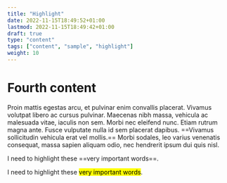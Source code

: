 ```yaml
---
title: "Highlight"
date: 2022-11-15T18:49:52+01:00
lastmod: 2022-11-15T18:49:42+01:00
draft: true
type: "content"
tags: ["content", "sample", "highlight"]
weight: 10
---
```

# Fourth content
Proin mattis egestas arcu, et pulvinar enim convallis placerat. Vivamus volutpat libero ac cursus pulvinar. Maecenas nibh massa, vehicula ac malesuada vitae, iaculis non sem. Morbi nec eleifend nunc. Etiam rutrum magna ante. Fusce vulputate nulla id sem placerat dapibus. ==Vivamus sollicitudin vehicula erat vel mollis.== Morbi sodales, leo varius venenatis consequat, massa sapien aliquam odio, nec hendrerit ipsum dui quis nisl.

I need to highlight these ==very important words==.

I need to highlight these <mark>very important words</mark>.